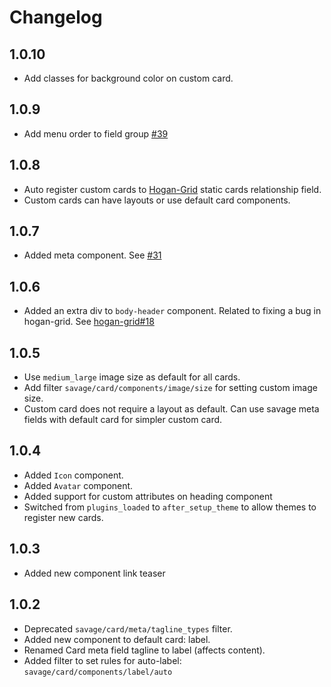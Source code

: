 # Changelog

## 1.0.10
- Add classes for background color on custom card.

## 1.0.9
- Add menu order to field group [#39](https://github.com/DekodeInteraktiv/savage-cards/pull/39)

## 1.0.8
- Auto register custom cards to [Hogan-Grid](https://github.com/DekodeInteraktiv/hogan-grid) static cards relationship field.
- Custom cards can have layouts or use default card components.

## 1.0.7
- Added meta component. See [#31](https://github.com/DekodeInteraktiv/savage-cards/pull/31)

## 1.0.6
- Added an extra div to `body-header` component. Related to fixing a bug in hogan-grid. See [hogan-grid#18](https://github.com/DekodeInteraktiv/hogan-grid/issues/18)

## 1.0.5
- Use `medium_large` image size as default for all cards.
- Add filter `savage/card/components/image/size` for setting custom image size.
- Custom card does not require a layout as default. Can use savage meta fields with default card for simpler custom card.

## 1.0.4
- Added `Icon` component.
- Added `Avatar` component.
- Added support for custom attributes on heading component
- Switched from `plugins_loaded` to `after_setup_theme` to allow themes to register new cards.

## 1.0.3
- Added new component link teaser

## 1.0.2
- Deprecated `savage/card/meta/tagline_types` filter.
- Added new component to default card: label.
- Renamed Card meta field tagline to label (affects content).
- Added filter to set rules for auto-label: `savage/card/components/label/auto`
